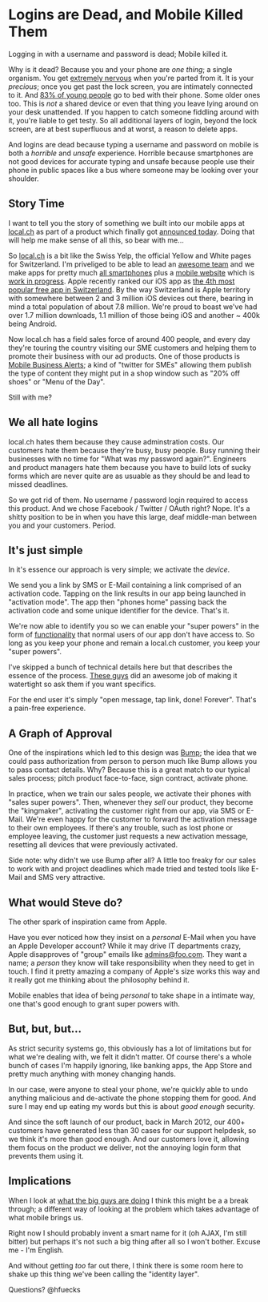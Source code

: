 Logins are Dead, and Mobile Killed Them
=======================================

Logging in with a username and password is dead; Mobile killed it.

Why is it dead? Because you and your phone are _one thing_; a single organism. You get [extremely nervous](http://en.wikipedia.org/wiki/Nomophobia) when you're parted from it. It is your _precious_; once you get past the lock screen, you are intimately connected to it. And [83% of young people](http://www.onlineschools.org/visual-academy/always-connected/) go to bed with their phone. Some older ones too. This is _not_ a shared device or even that thing you leave lying around on your desk unattended. If you happen to catch someone fiddling around with it, you're liable to get testy. So all additional layers of login, beyond the lock screen, are at best superfluous and at worst, a reason to delete apps.

And logins are dead because typing a username and password on mobile is both a _horrible_ and _unsafe_ experience. Horrible because smartphones are not good devices for accurate typing and unsafe because people use their phone in public spaces like a bus where someone may be looking over your shoulder.

Story Time
----------

I want to tell you the story of something we built into our mobile apps at <a href="http://www.local.ch">local.ch</a> as part of a product which finally got <a href="http://www.telecompaper.com/news/localch-offers-real-time-mobile-business-alerts">announced today</a>. Doing that will help me make sense of all this, so bear with me...

So <a href="http://www.local.ch">local.ch</a> is a bit like the Swiss Yelp, the official Yellow and White pages for Switzerland. I'm priveliged to be able to lead an [awesome team](https://twitter.com/#!/hfuecks/local-ch-mobile) and we make apps for pretty much [all smartphones](http://info.local.ch/directories/mobile) plus a [mobile website](http://mobile.local.ch) which is [work in progress](http://i.local.ch). Apple recently ranked our iOS app as [the 4th most popular free app in Switzerland](http://www.20min.ch/digital/dossier/apple/story/Die-beliebtesten-iPhone-Apps-aller-Zeiten-28833506). By the way Switzerland is Apple territory with somewhere between 2 and 3 million iOS devices out there, bearing in mind a total population of about 7.8 million. We're proud to boast we've had over 1.7 million downloads, 1.1 million of those being iOS and another ~ 400k being Android.

Now local.ch has a field sales force of around 400 people, and every day they're touring the country visiting our SME customers and helping them to promote their business with our ad products. One of those products is <a href="http://www.telecompaper.com/news/localch-offers-real-time-mobile-business-alerts">Mobile Business Alerts</a>; a kind of "twitter for SMEs" allowing them publish the type of content they might put in a shop window such as "20% off shoes" or "Menu of the Day".

Still with me?

We all hate logins
------------------

local.ch hates them because they cause adminstration costs. Our customers hate them because they're busy, busy people. Busy running their businesses with no time for "What was my password again?". Engineers and product managers hate them because you have to build lots of sucky forms which are never quite are as usuable as they should be and lead to missed deadlines.

So we got rid of them. No username / password login required to access this product. And we chose Facebook / Twitter / OAuth right? Nope. It's a shitty position to be in when you have this large, deaf middle-man between you and your customers. Period.

It's just simple
----------------

In it's essence our approach is very simple; we activate the _device_.

We send you a link by SMS or E-Mail containing a link comprised of an activation code. Tapping on the link results in our app being launched in "activation mode". The app then "phones home" passing back the activation code and some unique identifier for the device. That's it.

We're now able to identify you so we can enable your "super powers" in the form of [functionality](http://mba.local.ch/en/2012/07/12/step-by-step-your-first-offer/) that normal users of our app don't have access to. So long as you keep your phone and remain a local.ch customer, you keep your "super powers".

I've skipped a bunch of technical details here but that describes the essence of the process. [These guys](https://twitter.com/#!/hfuecks/local-ch-mobile) did an awesome job of making it watertight so ask them if you want specifics.

For the end user it's simply "open message, tap link, done! Forever". That's a pain-free experience.

A Graph of Approval
-------------------

One of the inspirations which led to this design was [Bump](https://bu.mp/); the idea that we could pass authorization from person to person much like Bump allows you to pass contact details. Why? Because this is a great match to our typical sales process; pitch product face-to-face, sign contract, activate phone.

In practice, when we train our sales people, we activate their phones with "sales super powers". Then, whenever they _sell_ our product, they become the "kingmaker", activating the customer right from our app, via SMS or E-Mail. We're even happy for the customer to forward the activation message to their own employees. If there's any trouble, such as lost phone or employee leaving, the customer just requests a new activation message, resetting all devices that were previously activated.

Side note: why didn't we use Bump after all? A little too freaky for our sales to work with and project deadlines which made tried and tested tools like E-Mail and SMS very attractive.

What would Steve do?
--------------------

The other spark of inspiration came from Apple.

Have you ever noticed how they insist on a _personal_ E-Mail when you have an Apple Developer account? While it may drive IT departments crazy, Apple disapproves of "group" emails like admins@foo.com. They want a name; a _person_ they know will take responsibility when they need to get in touch. I find it pretty amazing a company of Apple's size works this way and it really got me thinking about the philosophy behind it.

Mobile enables that idea of being _personal_ to take shape in a intimate way, one that's good enough to grant super powers with.

But, but, but...
----------------

As strict security systems go, this obviously has a lot of limitations but for what we're dealing with, we felt it didn't matter. Of course there's a whole bunch of cases I'm happily ignoring, like banking apps, the App Store and pretty much anything with money changing hands.

In our case, were anyone to steal your phone, we're quickly able to undo anything malicious and de-activate the phone stopping them for good. And sure I may end up eating my words but this is about _good enough_ security.

And since the soft launch of our product, back in March 2012, our 400+ customers have generated less than 30 cases for our support helpdesk, so we think it's more than good enough. And our customers love it, allowing them focus on the product we deliver, not the annoying login form that prevents them using it.

Implications
------------

When I look at [what the big guys are doing](https://plus.google.com/105166600541125352541/posts/GZ2ePMeUjLG) I think this might be a a break through; a different way of looking at the problem which takes advantage of what mobile brings us.

Right now I should probably invent a smart name for it (oh AJAX, I'm still bitter) but perhaps it's not such a big thing after all so I won't bother. Excuse me - I'm English.

And without getting _too_ far out there, I think there is some room here to shake up this thing we've been calling the "identity layer".

Questions? @hfuecks